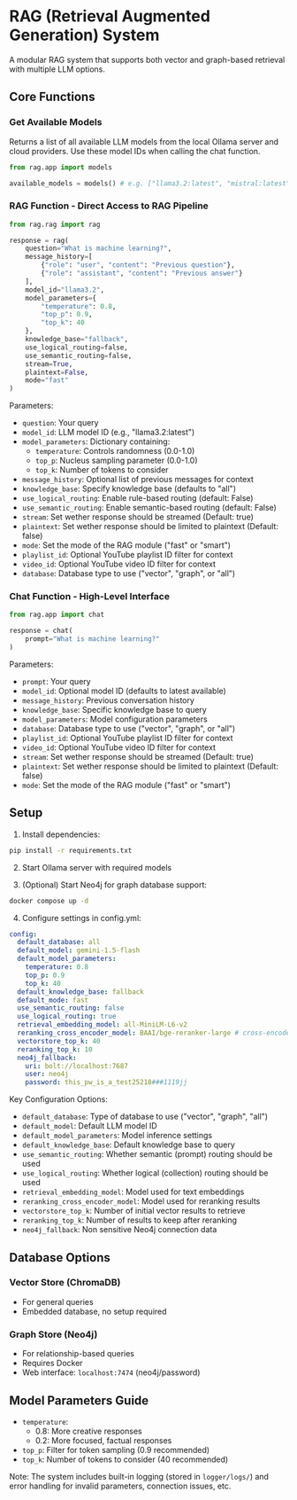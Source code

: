 # RAG (Retrieval Augmented Generation) System

A modular RAG system that supports both vector and graph-based retrieval with multiple LLM options.

## Core Functions

### Get Available Models

Returns a list of all available LLM models from the local Ollama server and cloud providers. Use these model IDs when calling the chat function.

```python
from rag.app import models

available_models = models() # e.g. ["llama3.2:latest", "mistral:latest"]
```

### RAG Function - Direct Access to RAG Pipeline

```python
from rag.rag import rag

response = rag(
    question="What is machine learning?",
    message_history=[
        {"role": "user", "content": "Previous question"},
        {"role": "assistant", "content": "Previous answer"}
    ],
    model_id="llama3.2",
    model_parameters={
        "temperature": 0.8,
        "top_p": 0.9,
        "top_k": 40
    },
    knowledge_base="fallback",
    use_logical_routing=false,
    use_semantic_routing=false,
    stream=True,
    plaintext=False,
    mode="fast"
)
```

Parameters:

- `question`: Your query
- `model_id`: LLM model ID (e.g., "llama3.2:latest")
- `model_parameters`: Dictionary containing:
  - `temperature`: Controls randomness (0.0-1.0)
  - `top_p`: Nucleus sampling parameter (0.0-1.0)
  - `top_k`: Number of tokens to consider
- `message_history`: Optional list of previous messages for context
- `knowledge_base`: Specify knowledge base (defaults to "all")
- `use_logical_routing`: Enable rule-based routing (default: False)
- `use_semantic_routing`: Enable semantic-based routing (default: False)
- `stream`: Set wether response should be streamed (Default: true)
- `plaintext`: Set wether response should be limited to plaintext (Default: false)
- `mode`: Set the mode of the RAG module ("fast" or "smart")
- `playlist_id`: Optional YouTube playlist ID filter for context
- `video_id`: Optional YouTube video ID filter for context
- `database`: Database type to use ("vector", "graph", or "all")

### Chat Function - High-Level Interface

```python
from rag.app import chat

response = chat(
    prompt="What is machine learning?"
)
```

Parameters:

- `prompt`: Your query
- `model_id`: Optional model ID (defaults to latest available)
- `message_history`: Previous conversation history
- `knowledge_base`: Specific knowledge base to query
- `model_parameters`: Model configuration parameters
- `database`: Database type to use ("vector", "graph", or "all")
- `playlist_id`: Optional YouTube playlist ID filter for context
- `video_id`: Optional YouTube video ID filter for context
- `stream`: Set wether response should be streamed (Default: true)
- `plaintext`: Set wether response should be limited to plaintext (Default: false)
- `mode`: Set the mode of the RAG module ("fast" or "smart")

## Setup

1. Install dependencies:

```bash
pip install -r requirements.txt
```

2. Start Ollama server with required models

3. (Optional) Start Neo4j for graph database support:

```bash
docker compose up -d
```

4. Configure settings in config.yml:

```yaml
config:
  default_database: all
  default_model: gemini-1.5-flash
  default_model_parameters:
    temperature: 0.8
    top_p: 0.9
    top_k: 40
  default_knowledge_base: fallback
  default_mode: fast
  use_semantic_routing: false
  use_logical_routing: true
  retrieval_embedding_model: all-MiniLM-L6-v2
  reranking_cross_encoder_model: BAAI/bge-reranker-large # cross-encoder/stsb-roberta-base
  vectorstore_top_k: 40
  reranking_top_k: 10
  neo4j_fallback:
    uri: bolt://localhost:7687
    user: neo4j
    password: this_pw_is_a_test25218###1119jj
```

Key Configuration Options:

- `default_database`: Type of database to use ("vector", "graph", "all")
- `default_model`: Default LLM model ID
- `default_model_parameters`: Model inference settings
- `default_knowledge_base`: Default knowledge base to query
- `use_semantic_routing`: Whether semantic (prompt) routing should be used
- `use_logical_routing`: Whether logical (collection) routing should be used
- `retrieval_embedding_model`: Model used for text embeddings
- `reranking_cross_encoder_model`: Model used for reranking results
- `vectorstore_top_k`: Number of initial vector results to retrieve
- `reranking_top_k`: Number of results to keep after reranking
- `neo4j_fallback`: Non sensitive Neo4j connection data

## Database Options

### Vector Store (ChromaDB)

- For general queries
- Embedded database, no setup required

### Graph Store (Neo4j)

- For relationship-based queries
- Requires Docker
- Web interface: `localhost:7474` (neo4j/password)

## Model Parameters Guide

- `temperature`:
  - 0.8: More creative responses
  - 0.2: More focused, factual responses
- `top_p`: Filter for token sampling (0.9 recommended)
- `top_k`: Number of tokens to consider (40 recommended)

Note: The system includes built-in logging (stored in `logger/logs/`) and error handling for invalid parameters, connection issues, etc.
